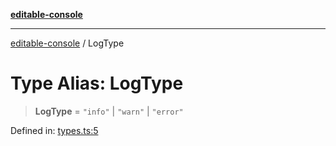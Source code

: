 [**editable-console**](../README.md)

***

[editable-console](../globals.md) / LogType

# Type Alias: LogType

> **LogType** = `"info"` \| `"warn"` \| `"error"`

Defined in: [types.ts:5](https://github.com/im-nassinger/editable-console/blob/main/src/types.ts#L5)
